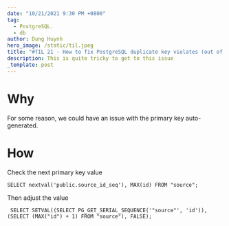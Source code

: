```yaml
---
date: "10/21/2021 9:30 PM +0800"
tag:
  - PostgreSQL.
  - db
author: Dung Huynh
hero_image: /static/til.jpeg
title: "#TIL 21 - How to fix PostgreSQL duplicate key violates (out of sync)"
description: This is quite tricky to get to this issue
_template: post
---
```


# Why

For some reason, we could have an issue with the primary key auto-generated.

# How

Check the next primary key value

    SELECT nextval('public.source_id_seq'), MAX(id) FROM "source";

Then adjust the value

     SELECT SETVAL((SELECT PG_GET_SERIAL_SEQUENCE('"source"', 'id')), (SELECT (MAX("id") + 1) FROM "source"), FALSE);
